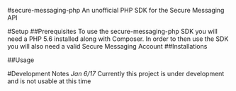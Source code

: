 #secure-messaging-php
An unofficial PHP SDK for the Secure Messaging API

#Setup
##Prerequisites
To use the secure-messaging-php SDK you will need a PHP 5.6 installed along with Composer. In order to then use the SDK
you will also need a valid Secure Messaging Account
##Installations

##Usage

#Development Notes
*Jan 6/17* Currently this project is under development and is not usable at this time